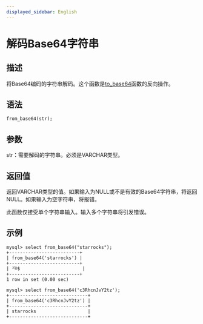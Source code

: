 ```yaml
---
displayed_sidebar: English
---
```


# 解码Base64字符串

## 描述

将Base64编码的字符串解码。这个函数是[to_base64](to_base64.md)函数的反向操作。

## 语法

```Haskell
from_base64(str);
```

## 参数

str：需要解码的字符串。必须是VARCHAR类型。

## 返回值

返回VARCHAR类型的值。如果输入为NULL或不是有效的Base64字符串，将返回NULL。如果输入为空字符串，将报错。

此函数仅接受单个字符串输入。输入多个字符串将引发错误。

## 示例

```Plain
mysql> select from_base64("starrocks");
+--------------------------+
| from_base64('starrocks') |
+--------------------------+
| ²֫®$                       |
+--------------------------+
1 row in set (0.00 sec)

mysql> select from_base64('c3RhcnJvY2tz');
+-----------------------------+
| from_base64('c3RhcnJvY2tz') |
+-----------------------------+
| starrocks                   |
+-----------------------------+
```
